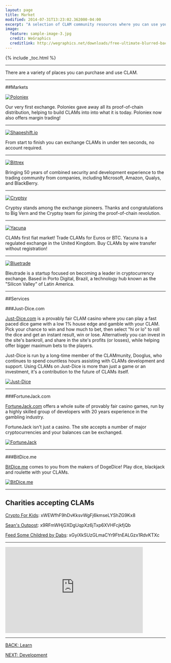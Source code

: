 ```yaml
---
layout: page
title: Market
modified: 2014-07-31T13:23:02.362000-04:00
excerpt: "A selection of CLAM community resources where you can use your CLAMs."
image:
  feature: sample-image-3.jpg
  credit: WeGraphics
  creditlink: http://wegraphics.net/downloads/free-ultimate-blurred-background-pack/
---
```


{% include _toc.html %}

---

There are a variety of places you can purchase and use CLAM.

---

##Markets

[![Poloniex](poloniex-1.jpg)](https://poloniex.com/exchange/btc_clam)

Our very first exchange. Poloniex gave away all its proof-of-chain distribution, helping to build CLAMs into into what it is today. Poloniex now also offers margin trading!

---

[![Shapeshift.io](shapeshift.png)](https://www.shapeshift.io)

From start to finish you can exchange CLAMs in under ten seconds, no account required.

---

[![Bittrex](bittrex.png)](https://bittrex.com/Market/Index?MarketName=BTC-CLAM)

Bringing 50 years of combined security and development experience to the trading community from companies, including Microsoft, Amazon, Qualys, and BlackBerry.

---

[![Cryptsy](Cryptsy1.png)](https://www.cryptsy.com/markets/view/CLAM_BTC)

Cryptsy stands among the exchange pioneers. Thanks and congratulations to Big Vern and the Cryptsy team for joining the proof-of-chain revolution.

---

[![Yacuna](yacuna.jpg)](https://yacuna.com/?utm_source=bitcointalk.org&utm_medium=clam&utm_campaign=20%2F12%2F14%20bitcointalk%20releaseclam)

CLAMs first fiat market! Trade CLAMs for Euros or BTC. Yacuna is a regulated exchange in the United Kingdom. Buy CLAMs by wire transfer without registration!

---

[![Bluetrade](bleutrade.png)](https://bleutrade.com/exchange/CLAM/)

Bleutrade is a startup focused on becoming a leader in cryptocurrency exchange. Based in Porto Digital, Brazil, a technology hub known as the "Silicon Valley" of Latin America. 

---

##Services

###Just-Dice.com

[Just-Dice.com](http://just-dice.com) is a provably fair CLAM casino where you can play a fast paced dice game with a low 1% house edge and gamble with your CLAM. Pick your chance to win and how much to bet, then select "hi or lo" to roll the dice and get an instant result, win or lose. Alternatively you can invest in the site's bankroll, and share in the site's profits (or losses), while helping offer bigger maximum bets to the players.

Just-Dice is run by a long-time member of the CLAMmunity, Dooglus, who continues to spend countless hours assisting with CLAMs development and support. Using CLAMs on Just-Dice is more than just a game or an investment, it's a contribution to the future of CLAMs itself.

[![Just-Dice](I-Have-Bitcoins-Just-Dice-is-first-casualty-of-Canadas-new-Bitcoin-law.png)](https://just-dice.com)

---

###FortuneJack.com

[FortuneJack.com](http://fortunejack.com) offers a whole suite of provably fair casino games, run by a highly skilled group of developers with 20 years experience in the gambling industry.

FortuneJack isn't just a casino. The site accepts a number of major cryptocurrencies and your balances can be exchanged.

[![FortuneJack](img139-fortunejack.jpg)](https://fortunejack.com/)

---

###BitDice.me

[BitDice.me](http://bitdice.me) comes to you from the makers of DogeDice! Play dice, blackjack and roulette with your CLAMs.

[![BitDice.me](bitdice.png)](https://www.bitdice.me/)

---

## Charities accepting CLAMs

[Crypto For Kids](http://www.cryptoforkids.com/): xWEWfhF9hDvKksvWgFj6kmseLYShZG9Kx8

[Sean's Outpost](http://www.seansoutpost.com/): x9RFmWHjGXDgUqpXz6jTxp6XVHFcjkfjQb

[Feed Some Childred by Dabs](https://bitcointalk.org/index.php?topic=300631.0): xGyiXkSUzGLmaCYr9FtnEALGzx1RdvKTXc

---

<iframe class="youtube-player" type="text/html" width="432" height="270" style="max-width:100%;" src="http://www.youtube.com/embed/yHsPvQsr8zQ?wmode=opaque" frameborder="0" allowfullscreen="true"></iframe>

---

<div><a markdown="0" href="{{ site.url }}/learn" class="btn">BACK: Learn</a>

<a markdown="0" href="{{ site.url }}/learn/development" class="btn">NEXT: Development</a></div>